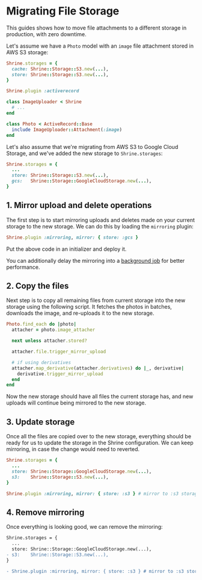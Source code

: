 # Migrating File Storage

This guides shows how to move file attachments to a different storage in 
production, with zero downtime.

Let's assume we have a `Photo` model with an `image` file attachment stored
in AWS S3 storage:

```rb
Shrine.storages = {
  cache: Shrine::Storage::S3.new(...),
  store: Shrine::Storage::S3.new(...),
}

Shrine.plugin :activerecord
```
```rb
class ImageUploader < Shrine
  # ...
end
```
```rb
class Photo < ActiveRecord::Base
  include ImageUploader::Attachment(:image)
end
```

Let's also assume that we're migrating from AWS S3 to Google Cloud Storage, and
we've added the new storage to `Shrine.storages`:

```rb
Shrine.storages = {
  ...
  store: Shrine::Storage::S3.new(...),
  gcs:   Shrine::Storage::GoogleCloudStorage.new(...),
}
```

## 1. Mirror upload and delete operations

The first step is to start mirroring uploads and deletes made on your current
storage to the new storage. We can do this by loading the `mirroring` plugin:

```rb
Shrine.plugin :mirroring, mirror: { store: :gcs }
```

Put the above code in an initializer and deploy it.

You can additionally delay the mirroring into a [background job][mirroring
backgrounding] for better performance.

## 2. Copy the files

Next step is to copy all remaining files from current storage into the new
storage using the following script. It fetches the photos in batches, downloads 
the image, and re-uploads it to the new storage. 

```rb
Photo.find_each do |photo|
  attacher = photo.image_attacher

  next unless attacher.stored?

  attacher.file.trigger_mirror_upload

  # if using derivatives
  attacher.map_derivative(attacher.derivatives) do |_, derivative|
    derivative.trigger_mirror_upload
  end
end
```

Now the new storage should have all files the current storage has, and new
uploads will continue being mirrored to the new storage.

## 3. Update storage

Once all the files are copied over to the new storage, everything should be
ready for us to update the storage in the Shrine configuration. We can keep
mirroring, in case the change would need to reverted.

```rb
Shrine.storages = {
  ...
  store: Shrine::Storage::GoogleCloudStorage.new(...),
  s3:    Shrine::Storage::S3.new(...),
}

Shrine.plugin :mirroring, mirror: { store: :s3 } # mirror to :s3 storage
```

## 4. Remove mirroring

Once everything is looking good, we can remove the mirroring:

```diff
Shrine.storages = {
  ...
  store: Shrine::Storage::GoogleCloudStorage.new(...),
- s3:    Shrine::Storage::S3.new(...),
}

- Shrine.plugin :mirroring, mirror: { store: :s3 } # mirror to :s3 storage
```

[mirroring backgrounding]: /doc/plugins/mirroring.md#backgrounding
